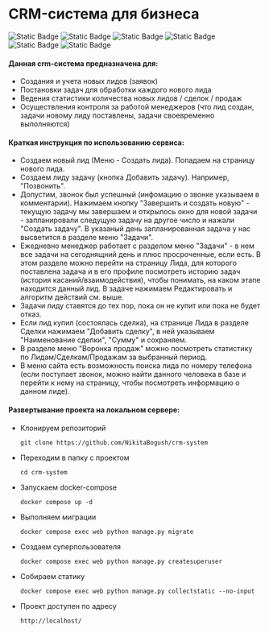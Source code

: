 # CRM-система для бизнеса

![Static Badge](https://img.shields.io/badge/python-3.10.12-blue?style=for-the-badge) ![Static Badge](https://img.shields.io/badge/django-5.0.1-blue?style=for-the-badge) ![Static Badge](https://img.shields.io/badge/drf-gray?style=for-the-badge) ![Static Badge](https://img.shields.io/badge/postgresql-14.11-blue?style=for-the-badge) ![Static Badge](https://img.shields.io/badge/nginx-1.26.0-blue?style=for-the-badge) ![Static Badge](https://img.shields.io/badge/docker-gray?style=for-the-badge)

#### Данная crm-система предназначена для:
* Создания и учета новых лидов (заявок)
* Постановки задач для обработки каждого нового лида
* Ведения статистики количества новых лидов / сделок / продаж
* Осуществления контроля за работой менеджеров (что лид создан, задачи новому лиду поставлены, задачи своевременно выполняются)

#### Краткая инструкция по использованию сервиса:
* Создаем новый лид (Меню - Создать лида). Попадаем на страницу нового лида.
* Создаем лиду задачу (кнопка Добавить задачу). Например, "Позвонить". 
* Допустим, звонок был успешный (инфомацию о звонке указываем в комментарии). Нажимаем кнопку "Завершить и создать новую" - текущую задачу мы завершаем и открылось окно для новой задачи - запланировали следущую задачу на другое число и нажали "Создать задачу". В указаный день запланированная задача у нас высветится в разделе меню "Задачи".
* Ежедневно менеджер работает с разделом меню "Задачи" - в нем все задачи на сегоднящний день и плюс просроченные, если есть. В этом разделе можно перейти на страницу Лида, для которого поставлена задача и в его профиле посмотреть историю задач (история касаний/взаимодействия), чтобы понимать, на каком этапе находится данный лид. В задаче нажимаем Редактировать и алгоритм действий см. выше.
* Задачи лиду ставятся до тех пор, пока он не купит или пока не будет отказ.
* Если лид купил (состоялась сделка), на странице Лида в разделе Сделки нажимаем "Добавить сделку", в ней указываем "Наименование сделки", "Сумму" и сохраняем.
* В разделе меню "Воронка продаж" можно посмотреть статистику по Лидам/Сделкам/Продажам за выбранный период.
* В меню сайта есть возможность поиска лида по номеру телефона (если поступает звонок, можно найти данного человека в базе и перейти к нему на страницу, чтобы посмотреть информацию о данном лиде).

#### Развертывание проекта на локальном сервере:
* Клонируем репозиторий
  ```
  git clone https://github.com/NikitaBogush/crm-system
  ```
* Переходим в папку с проектом
  ```
  cd crm-system
  ```
* Запускаем docker-compose
  ```
  docker compose up -d
  ```
* Выполняем миграции
  ```
  docker compose exec web python manage.py migrate
  ```
* Создаем суперпользователя
  ```
  docker compose exec web python manage.py createsuperuser
  ```
* Собираем статику
  ```
  docker compose exec web python manage.py collectstatic --no-input
  ```
* Проект доступен по адресу
  ```
  http://localhost/
  ```